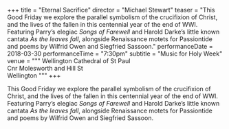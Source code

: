 +++
title = "Eternal Sacrifice"
director = "Michael Stewart"
teaser = "This Good Friday we explore the parallel symbolism of the crucifixion of Christ, and the lives of the fallen in this centennial year of the end of WWI. Featuring Parry’s elegiac *Songs of Farewell* and Harold Darke’s little known cantata *As the leaves fall*, alongside Renaissance motets for Passiontide and poems by Wilfrid Owen and Siegfried Sassoon."
performanceDate = 2018-03-30
performanceTime = "7:30pm"
subtitle = "Music for Holy Week"
venue = """
Wellington Cathedral of St Paul  
Cnr Molesworth and Hill St  
Wellington
"""
+++

This Good Friday we explore the parallel symbolism of the crucifixion of Christ, and the lives of the fallen in this centennial year of the end of WWI. Featuring Parry’s elegiac *Songs of Farewell* and Harold Darke’s little known cantata *As the leaves fall*, alongside Renaissance motets for Passiontide and poems by Wilfrid Owen and Siegfried Sassoon.

